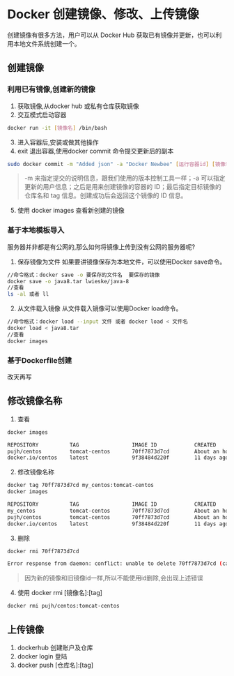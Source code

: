 # Docker 创建镜像、修改、上传镜像
创建镜像有很多方法，用户可以从 Docker Hub 获取已有镜像并更新，也可以利用本地文件系统创建一个。
## 创建镜像
### 利用已有镜像,创建新的镜像
1. 获取镜像,从docker hub 或私有仓库获取镜像
2. 交互模式启动容器
```bash
docker run -it [镜像名] /bin/bash
```
3. 进入容器后,安装或做其他操作
4. exit 退出容器,使用docker commit 命令提交更新后的副本
```bash
sudo docker commit -m "Added json" -a "Docker Newbee" [运行容器id] [镜像名称]:[tag]
```
> -m 来指定提交的说明信息，跟我们使用的版本控制工具一样；-a 可以指定更新的用户信息；之后是用来创建镜像的容器的 ID；最后指定目标镜像的仓库名和 tag 信息。创建成功后会返回这个镜像的 ID 信息。
5. 使用 docker images 查看新创建的镜像
### 基于本地模板导入
服务器并非都是有公网的,那么如何将镜像上传到没有公网的服务器呢?
1. 保存镜像为文件
如果要讲镜像保存为本地文件，可以使用Docker save命令。
```bash
//命令格式：docker save -o 要保存的文件名  要保存的镜像
docker save -o java8.tar lwieske/java-8
//查看
ls -al 或者 ll
```
2. 从文件载入镜像
从文件载入镜像可以使用Docker load命令。
```bash
//命令格式：docker load --input 文件 或者 docker load < 文件名
docker load < java8.tar
//查看 
docker images
```
### 基于Dockerfile创建
改天再写

## 修改镜像名称
1. 查看
```bash
docker images

REPOSITORY          TAG                 IMAGE ID            CREATED             SIZE
pujh/centos         tomcat-centos       70ff7873d7cd        About an hour ago   612 MB
docker.io/centos    latest              9f38484d220f        11 days ago         202 MB
```
2. 修改镜像名称
```bash
docker tag 70ff7873d7cd my_centos:tomcat-centos
docker images

REPOSITORY          TAG                 IMAGE ID            CREATED             SIZE
my_centos           tomcat-centos       70ff7873d7cd        About an hour ago   612 MB
pujh/centos         tomcat-centos       70ff7873d7cd        About an hour ago   612 MB
docker.io/centos    latest              9f38484d220f        11 days ago         202 MB
```
3. 删除
```bash
docker rmi 70ff7873d7cd

Error response from daemon: conflict: unable to delete 70ff7873d7cd (cannot be forced) - image is being used by running container 70859e710147
```
> 因为新的镜像和旧镜像id一样,所以不能使用id删除,会出现上述错误

4. 使用 docker rmi [镜像名]:[tag]
```bash
docker rmi pujh/centos:tomcat-centos
```

## 上传镜像
1. dockerhub 创建账户及仓库
2. docker login 登陆
3. docker push [仓库名]:[tag]
